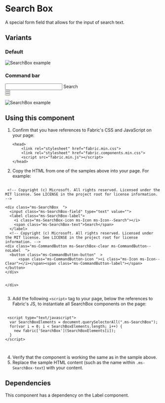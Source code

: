 # Search Box
A special form field that allows for the input of search text.

## Variants

### Default


![SearchBox example](https://raw.githubusercontent.com/OfficeDev/office-ui-fabric-js/master/ghdocs/component_images/SearchBox-collapsed.png)



### Command bar


<div class="ms-SearchBox  ms-SearchBox--commandBar  ">
  <input class="ms-SearchBox-field" type="text" value="">
  <label class="ms-SearchBox-label">
    <i class="ms-SearchBox-icon ms-Icon ms-Icon--Search"></i>
    <span class="ms-SearchBox-text">Search</span>
  </label>
  <div class="ms-CommandButton ms-SearchBox-clear ms-CommandButton--noLabel  ">
  <button class="ms-CommandButton-button"  >
      <span class="ms-CommandButton-icon "><i class="ms-Icon ms-Icon--Clear"></i></span><span class="ms-CommandButton-label"></span>  </button>
</div>
  <div class="ms-CommandButton ms-SearchBox-exit ms-CommandButton--noLabel  ">
  <button class="ms-CommandButton-button"  >
      <span class="ms-CommandButton-icon "><i class="ms-Icon ms-Icon--ChromeBack"></i></span><span class="ms-CommandButton-label"></span>  </button>
</div>
  <div class="ms-CommandButton ms-SearchBox-filter ms-CommandButton--noLabel  ">
  <button class="ms-CommandButton-button"  >
      <span class="ms-CommandButton-icon "><i class="ms-Icon ms-Icon--Filter"></i></span><span class="ms-CommandButton-label"></span>  </button>
</div>
</div>

![SearchBox example](https://raw.githubusercontent.com/OfficeDev/office-ui-fabric-js/master/ghdocs/component_images/SearchBox-collapsed.png)


## Using this component
1. Confirm that you have references to Fabric's CSS and JavaScript on your page:
    ```
    <head>
        <link rel="stylesheet" href="fabric.min.css">
        <link rel="stylesheet" href="fabric.components.min.css">
        <script src="fabric.min.js"></script>
    </head>
    ```
2. Copy the HTML from one of the samples above into your page. For example:

<pre>
    <code>
 &lt;!-- Copyright (c) Microsoft. All rights reserved. Licensed under the MIT license. See LICENSE in the project root for license information. --&gt;

&lt;div class&#x3D;&quot;ms-SearchBox  &quot;&gt;
  &lt;input class&#x3D;&quot;ms-SearchBox-field&quot; type&#x3D;&quot;text&quot; value&#x3D;&quot;&quot;&gt;
  &lt;label class&#x3D;&quot;ms-SearchBox-label&quot;&gt;
    &lt;i class&#x3D;&quot;ms-SearchBox-icon ms-Icon ms-Icon--Search&quot;&gt;&lt;/i&gt;
    &lt;span class&#x3D;&quot;ms-SearchBox-text&quot;&gt;Search&lt;/span&gt;
  &lt;/label&gt;
  &lt;!-- Copyright (c) Microsoft. All rights reserved. Licensed under the MIT license. See LICENSE in the project root for license information. --&gt;
&lt;div class&#x3D;&quot;ms-CommandButton ms-SearchBox-clear ms-CommandButton--noLabel  &quot;&gt;
  &lt;button class&#x3D;&quot;ms-CommandButton-button&quot;  &gt;
      &lt;span class&#x3D;&quot;ms-CommandButton-icon &quot;&gt;&lt;i class&#x3D;&quot;ms-Icon ms-Icon--Clear&quot;&gt;&lt;/i&gt;&lt;/span&gt;&lt;span class&#x3D;&quot;ms-CommandButton-label&quot;&gt;&lt;/span&gt;  &lt;/button&gt;
&lt;/div&gt;
  
  
&lt;/div&gt;
    </code>
</pre>

3. Add the following `<script>` tag to your page, below the references to Fabric's JS, to instantiate all SearchBox components on the page:

<pre>
    <code>
 &lt;script type&#x3D;&quot;text/javascript&quot;&gt;
  var SearchBoxElements &#x3D; document.querySelectorAll(&quot;.ms-SearchBox&quot;);
  for(var i &#x3D; 0; i &lt; SearchBoxElements.length; i++) {
    new fabric[&#x27;SearchBox&#x27;](SearchBoxElements[i]);
  }
&lt;/script&gt;

    </code>
</pre>

4. Verify that the component is working the same as in the sample above.
5. Replace the sample HTML content (such as the name within `.ms-SearchBox-text`) with your content.

## Dependencies
This component has a dependency on the Label component.


<script type="text/javascript">
  var SearchBoxElements = document.querySelectorAll(".ms-SearchBox");
  for(var i = 0; i < SearchBoxElements.length; i++) {
    new fabric['SearchBox'](SearchBoxElements[i]);
  }
</script>

